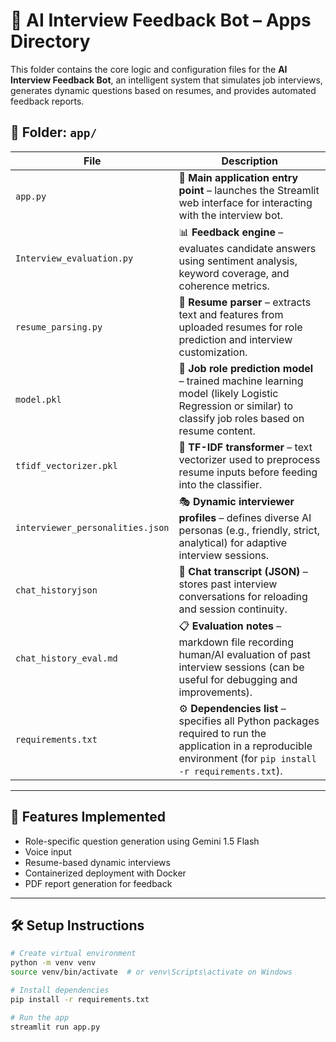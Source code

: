 # 🤖 AI Interview Feedback Bot – Apps Directory

This folder contains the core logic and configuration files for the **AI Interview Feedback Bot**, an intelligent system that simulates job interviews, generates dynamic questions based on resumes, and provides automated feedback reports.

## 📂 Folder: `app/`

| File | Description |
|------|-------------|
| `app.py` | 🔁 **Main application entry point** – launches the Streamlit web interface for interacting with the interview bot. |
| `Interview_evaluation.py` | 📊 **Feedback engine** – evaluates candidate answers using sentiment analysis, keyword coverage, and coherence metrics. |
| `resume_parsing.py` | 📄 **Resume parser** – extracts text and features from uploaded resumes for role prediction and interview customization. |
| `model.pkl` | 🧠 **Job role prediction model** – trained machine learning model (likely Logistic Regression or similar) to classify job roles based on resume content. |
| `tfidf_vectorizer.pkl` | 🧮 **TF-IDF transformer** – text vectorizer used to preprocess resume inputs before feeding into the classifier. |
| `interviewer_personalities.json` | 🎭 **Dynamic interviewer profiles** – defines diverse AI personas (e.g., friendly, strict, analytical) for adaptive interview sessions. |
| `chat_historyjson` | 💬 **Chat transcript (JSON)** – stores past interview conversations for reloading and session continuity. |
| `chat_history_eval.md` | 📋 **Evaluation notes** – markdown file recording human/AI evaluation of past interview sessions (can be useful for debugging and improvements). |
| `requirements.txt` | ⚙️ **Dependencies list** – specifies all Python packages required to run the application in a reproducible environment (for `pip install -r requirements.txt`). |

---

## 🚀 Features Implemented
- Role-specific question generation using Gemini 1.5 Flash
- Voice input
- Resume-based dynamic interviews
- Containerized deployment with Docker
- PDF report generation for feedback

---

## 🛠️ Setup Instructions
```bash
# Create virtual environment
python -m venv venv
source venv/bin/activate  # or venv\Scripts\activate on Windows

# Install dependencies
pip install -r requirements.txt

# Run the app
streamlit run app.py

